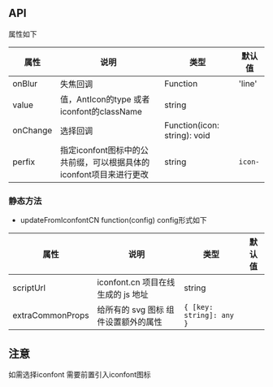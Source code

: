 
## API

属性如下

| 属性     | 说明                                      | 类型                         | 默认值 |
| -------- | ----------------------------------------- | ---------------------------- | ------ |
| onBlur   | 失焦回调                                  | Function                     | 'line' |
| value    | 值，AntIcon的type 或者iconfont的className | string                       |        |
| onChange | 选择回调                                  | Function(icon: string): void |        |
| perfix | 指定iconfont图标中的公共前缀，可以根据具体的iconfont项目来进行更改 | string | `icon-` |


### 静态方法

- updateFromIconfontCN function(config) config形式如下

| 属性     | 说明                                      | 类型                         | 默认值 |
| -------- | ----------------------------------------- | ---------------------------- | ------ |
| scriptUrl| iconfont.cn 项目在线生成的 js 地址| string||
| extraCommonProps| 给所有的 svg 图标 <Icon /> 组件设置额外的属性 |`{ [key: string]: any }`|        |


## 注意
如需选择iconfont 需要前置引入iconfont图标